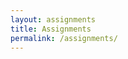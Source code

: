 ```yaml
---
layout: assignments
title: Assignments
permalink: /assignments/
---
```


<!-- You can download the assignments here. Also check out each assignment page for any additional info. -->